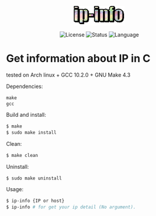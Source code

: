 <div align="center"><img src="https://github.com/siruidops/ip-info_c/raw/main/.tmp/text.gif"/>

![License](https://img.shields.io/badge/license-GPL-blue) ![Status](https://img.shields.io/badge/state-success-cyan) ![Language](https://img.shields.io/badge/language-C-purple)
</div>

# Get information about IP in C 
tested on Arch linux + GCC 10.2.0 + GNU Make 4.3

Dependencies:
```
make
gcc
```

Build and install:
``` bash
$ make
$ sudo make install
```

Clean:
``` bash
$ make clean
```

Uninstall:
``` bash
$ sudo make uninstall
```

Usage:
``` bash
$ ip-info {IP or host}
$ ip-info # for get your ip detail (No argument).
```
